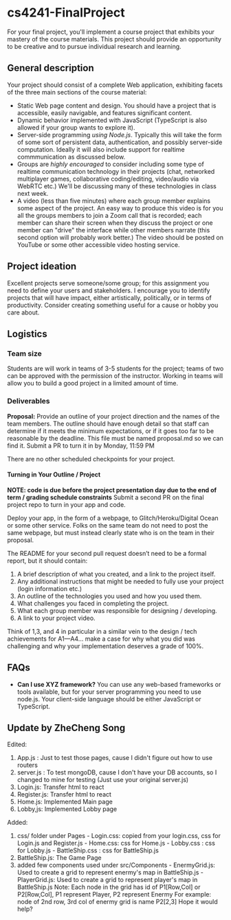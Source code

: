 # cs4241-FinalProject

For your final project, you'll implement a course project that exhibits your mastery of the course materials. 
This project should provide an opportunity to be creative and to pursue individual research and learning.

## General description

Your project should consist of a complete Web application, exhibiting facets of the three main sections of the course material:

- Static Web page content and design. You should have a project that is accessible, easily navigable, and features significant content.
- Dynamic behavior implemented with JavaScript (TypeScript is also allowed if your group wants to explore it).
- Server-side programming *using Node.js*. Typically this will take the form of some sort of persistent data, authentication, and possibly server-side computation. Ideally it will also include support for realtime commmunication as discussed below.
- Groups are *highly encouraged* to consider including some type of realtime communication technology in their projects (chat, networked multiplayer games, collaborative coding/editing, video/audio via WebRTC etc.) We'll be discussing many of these technologies in class next week. 
- A video (less than five minutes) where each group member explains some aspect of the project. An easy way to produce this video is for you all the groups members to join a Zoom call that is recorded; each member can share their screen when they discuss the project or one member can "drive" the interface while other members narrate (this second option will probably work better.) The video should be posted on YouTube or some other accessible video hosting service. 

## Project ideation

Excellent projects serve someone/some group; for this assignment you need to define your users and stakeholders. I encourage you to identify projects that will have impact, either artistically, politically, or in terms of productivity. Consider creating something useful for a cause or hobby you care about.

## Logistics

### Team size
Students are will work in teams of 3-5 students for the project; teams of two can be approved with the permission of the instructor. Working in teams will allow you to build a good project in a limited amount of time.

### Deliverables

__Proposal:__ 
Provide an outline of your project direction and the names of the team members. 
The outline should have enough detail so that staff can determine if it meets the minimum expectations, or if it goes too far to be reasonable by the deadline.
This file must be named proposal.md so we can find it.
Submit a PR to turn it in by Monday, 11:59 PM

There are no other scheduled checkpoints for your project. 

#### Turning in Your Outline / Project

**NOTE: code is due before the project presentation day due to the end of term / grading schedule constraints**
Submit a second PR on the final project repo to turn in your app and code.

Deploy your app, in the form of a webpage, to Glitch/Heroku/Digital Ocean or some other service.
Folks on the same team do not need to post the same webpage, but must instead clearly state who is on the team in their proposal.

The README for your second pull request doesn’t need to be a formal report, but it should contain:

1. A brief description of what you created, and a link to the project itself.
2. Any additional instructions that might be needed to fully use your project (login information etc.)
3. An outline of the technologies you used and how you used them.
4. What challenges you faced in completing the project.
5. What each group member was responsible for designing / developing.
6. A link to your project video.

Think of 1,3, and 4 in particular in a similar vein to the design / tech achievements for A1—A4… make a case for why what you did was challenging and why your implementation deserves a grade of 100%.

## FAQs

- **Can I use XYZ framework?** You can use any web-based frameworks or tools available, but for your server programming you need to use node.js. Your client-side language should be either JavaScript or TypeScript.

## Update by ZheCheng Song
  Edited:
  1. App.js : Just to test those pages, cause I didn't figure out how to use routers
  2. server.js : To test mongoDB, cause I don't have your DB accounts, so I changed to mine for testing
  (Just use your original server.js)
  3. Login.js: Transfer html to react
  4. Register.js: Transfer html to react
  5. Home.js: Implemented Main page
  6. Lobby,js: Implemented Lobby page
  
  Added:
  1. css/ folder under Pages
    - Login.css: copied from your login.css, css for Login.js and Register.js
    - Home.css: css for Home.js
    - Lobby.css : css for Lobby.js
    - BattleShip.css : css for BattleShip.js
  2. BattleShip.js: The Game Page
  3. added few components used under src/Components
    - EnermyGrid.js: Used to create a grid to represent enermy's map in BattleShip.js
    - PlayerGrid.js: Used to create a grid to represent player's map in BattleShip.js
    Note: Each node in the grid has id of P1[Row,Col] or P2[Row,Col], 
          P1 represent Player, P2 represent Enermy
          For example: node of 2nd row, 3rd col of enermy grid is name P2[2,3]
          Hope it would help?